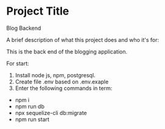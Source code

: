 # Project Title
Blog Backend

A brief description of what this project does and who it's for:

This is the back end of the blogging application.

For start:
1. Install node js, npm, postgresql.
2. Create file .env based on .env.exaple
3. Enter the following commands in term:
- npm i
- npm run db
- npx sequelize-cli db:migrate
- npm run start

